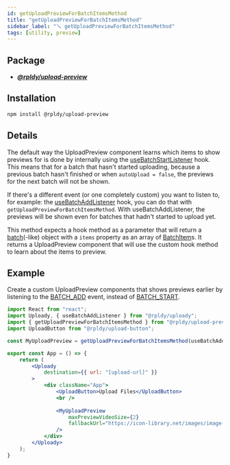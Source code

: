 ```yaml
---
id: getUploadPreviewForBatchItemsMethod
title: "getUploadPreviewForBatchItemsMethod"
sidebar_label: "🪛 getUploadPreviewForBatchItemsMethod"
tags: [utility, preview]
---
```


## Package

- **_[@rpldy/upload-preview](../../packages/rpldy-upload-preview)_**

## Installation

```bash npm2yarn
npm install @rpldy/upload-preview
```

## Details

The default way the UploadPreview component learns which items to show previews for is done by internally using the [useBatchStartListener](../hooks/useBatchStartListener) hook.
This means that for a batch that hasn't started uploading, because a previous batch hasn't finished or when `autoUpload = false`, the previews for the next batch will not be shown.

If there's a different event (or one completely custom) you want to listen to, for example: the [useBatchAddListener](../hooks/useBatchAddListener) hook, you can do that with `getUploadPreviewForBatchItemsMethod`.
With useBatchAddListener, the previews will be shown even for batches that hadn't started to upload yet.

This method expects a hook method as a parameter that will return a [batch](../entities.md#batch)(-like) object with a `items` property as an array of [BatchItem](../entities#batchitem)s.
It returns a UploadPreview component that will use the custom hook method to learn about the items to preview.

## Example

Create a custom UploadPreview components that shows previews earlier by listening to the [BATCH_ADD](../events#batchAdd) event, 
instead of [BATCH_START](../events#batchStart).

```jsx title="getUploadPreviewForBatchItemsMethod with Batch Add listener"
import React from "react";
import Uploady, { useBatchAddListener } from "@rpldy/uploady";
import { getUploadPreviewForBatchItemsMethod } from "@rpldy/upload-preview";
import UploadButton from "@rpldy/upload-button";

const MyUploadPreview = getUploadPreviewForBatchItemsMethod(useBatchAddListener);

export const App = () => {
    return (
        <Uploady
            destination={{ url: "[upload-url]" }}
        >
            <div className="App">
                <UploadButton>Upload Files</UploadButton>
                <br />
  
                <MyUploadPreview
                    maxPreviewVideoSize={2}
                    fallbackUrl="https://icon-library.net/images/image-placeholder-icon/image-placeholder-icon-6.jpg"
                />
            </div>
        </Uploady>
    );
}
```
